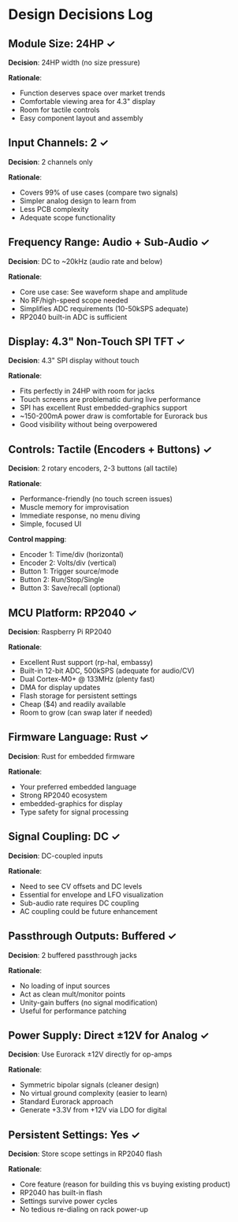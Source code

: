 # Design Decisions Log

## Module Size: 24HP ✓

**Decision**: 24HP width (no size pressure)

**Rationale**:
- Function deserves space over market trends
- Comfortable viewing area for 4.3" display
- Room for tactile controls
- Easy component layout and assembly

## Input Channels: 2 ✓

**Decision**: 2 channels only

**Rationale**:
- Covers 99% of use cases (compare two signals)
- Simpler analog design to learn from
- Less PCB complexity
- Adequate scope functionality

## Frequency Range: Audio + Sub-Audio ✓

**Decision**: DC to ~20kHz (audio rate and below)

**Rationale**:
- Core use case: See waveform shape and amplitude
- No RF/high-speed scope needed
- Simplifies ADC requirements (10-50kSPS adequate)
- RP2040 built-in ADC is sufficient

## Display: 4.3" Non-Touch SPI TFT ✓

**Decision**: 4.3" SPI display without touch

**Rationale**:
- Fits perfectly in 24HP with room for jacks
- Touch screens are problematic during live performance
- SPI has excellent Rust embedded-graphics support
- ~150-200mA power draw is comfortable for Eurorack bus
- Good visibility without being overpowered

## Controls: Tactile (Encoders + Buttons) ✓

**Decision**: 2 rotary encoders, 2-3 buttons (all tactile)

**Rationale**:
- Performance-friendly (no touch screen issues)
- Muscle memory for improvisation
- Immediate response, no menu diving
- Simple, focused UI

**Control mapping**:
- Encoder 1: Time/div (horizontal)
- Encoder 2: Volts/div (vertical)
- Button 1: Trigger source/mode
- Button 2: Run/Stop/Single
- Button 3: Save/recall (optional)

## MCU Platform: RP2040 ✓

**Decision**: Raspberry Pi RP2040

**Rationale**:
- Excellent Rust support (rp-hal, embassy)
- Built-in 12-bit ADC, 500kSPS (adequate for audio/CV)
- Dual Cortex-M0+ @ 133MHz (plenty fast)
- DMA for display updates
- Flash storage for persistent settings
- Cheap ($4) and readily available
- Room to grow (can swap later if needed)

## Firmware Language: Rust ✓

**Decision**: Rust for embedded firmware

**Rationale**:
- Your preferred embedded language
- Strong RP2040 ecosystem
- embedded-graphics for display
- Type safety for signal processing

## Signal Coupling: DC ✓

**Decision**: DC-coupled inputs

**Rationale**:
- Need to see CV offsets and DC levels
- Essential for envelope and LFO visualization
- Sub-audio rate requires DC coupling
- AC coupling could be future enhancement

## Passthrough Outputs: Buffered ✓

**Decision**: 2 buffered passthrough jacks

**Rationale**:
- No loading of input sources
- Act as clean mult/monitor points
- Unity-gain buffers (no signal modification)
- Useful for performance patching

## Power Supply: Direct ±12V for Analog ✓

**Decision**: Use Eurorack ±12V directly for op-amps

**Rationale**:
- Symmetric bipolar signals (cleaner design)
- No virtual ground complexity (easier to learn)
- Standard Eurorack approach
- Generate +3.3V from +12V via LDO for digital

## Persistent Settings: Yes ✓

**Decision**: Store scope settings in RP2040 flash

**Rationale**:
- Core feature (reason for building this vs buying existing product)
- RP2040 has built-in flash
- Settings survive power cycles
- No tedious re-dialing on rack power-up
